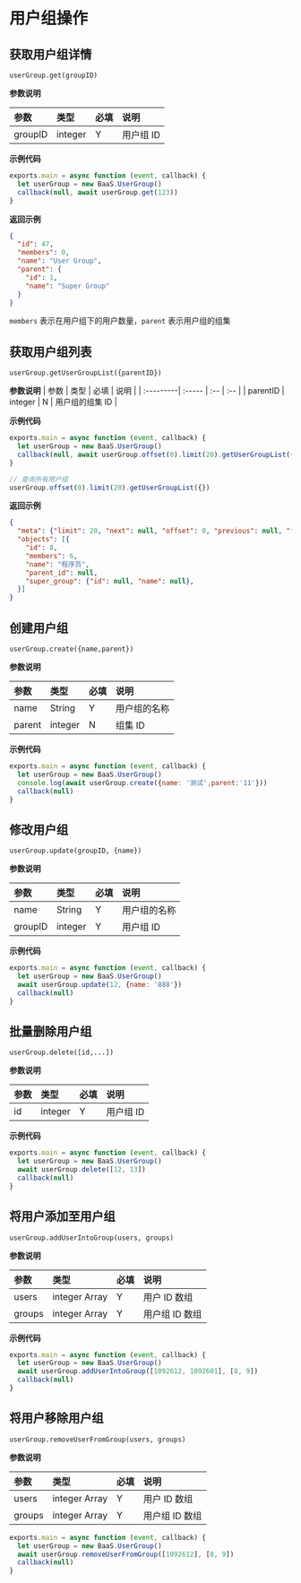 # 用户组操作

## 获取用户组详情
`userGroup.get(groupID)`

**参数说明**

| 参数    | 类型   | 必填 | 说明 |
| :----- | :----- | :-- | :-- |
| groupID   | integer | Y   | 用户组 ID |

**示例代码**
```javascript
exports.main = async function (event, callback) {
  let userGroup = new BaaS.UserGroup()
  callback(null, await userGroup.get(123))
}
```

**返回示例**
```json
{
  "id": 47,
  "members": 0,
  "name": "User Group",
  "parent": {
    "id": 1,
    "name": "Super Group"
  }
}
```

`members` 表示在用户组下的用户数量，`parent` 表示用户组的组集


## 获取用户组列表
`userGroup.getUserGroupList({parentID})`

**参数说明**
| 参数       | 类型   | 必填 | 说明 |
| :---------| :----- | :-- | :-- |
| parentID | integer | N   | 用户组的组集 ID |

**示例代码**

```javascript
exports.main = async function (event, callback) {
  let userGroup = new BaaS.UserGroup()
  callback(null, await userGroup.offset(0).limit(20).getUserGroupList({parentID: '11'}))
}
```

```javascript
// 查询所有用户组
userGroup.offset(0).limit(20).getUserGroupList({})
```

**返回示例**
```json
{
  "meta": {"limit": 20, "next": null, "offset": 0, "previous": null, "total_count": 1},
  "objects": [{
    "id": 8,
    "members": 6,
    "name": "程序员",
    "parent_id": null,
    "super_group": {"id": null, "name": null},
  }]
}

```

## 创建用户组
`userGroup.create({name,parent})`

**参数说明**

| 参数    | 类型   | 必填 | 说明 |
| :----- | :----- | :-- | :-- |
| name   | String | Y   | 用户组的名称 |
| parent | integer | N   | 组集 ID |

**示例代码**
```javascript
exports.main = async function (event, callback) {
  let userGroup = new BaaS.UserGroup()
  console.log(await userGroup.create({name: '测试',parent:'11'}))
  callback(null)
}
```

## 修改用户组
`userGroup.update(groupID, {name})`

**参数说明**

| 参数    | 类型   | 必填 | 说明 |
| :-----  | :----- | :-- | :-- |
| name    | String | Y   | 用户组的名称 |
| groupID | integer | Y   | 用户组 ID |

**示例代码**
```javascript
exports.main = async function (event, callback) {
  let userGroup = new BaaS.UserGroup()
  await userGroup.update(12, {name: '888'})
  callback(null)
}
```

## 批量删除用户组
`userGroup.delete([id,...])`

**参数说明**

| 参数    | 类型   | 必填 | 说明 |
| :-----  | :----- | :-- | :-- |
| id | integer | Y   | 用户组 ID |

**示例代码**
```javascript
exports.main = async function (event, callback) {
  let userGroup = new BaaS.UserGroup()
  await userGroup.delete([12, 13])
  callback(null)
}
```

## 将用户添加至用户组
`userGroup.addUserIntoGroup(users, groups)`

**参数说明**

| 参数    | 类型   | 必填 | 说明 |
| :-----  | :----- | :-- | :-- |
| users | integer Array | Y   | 用户 ID 数组|
| groups | integer Array | Y   | 用户组 ID 数组|

**示例代码**
```javascript
exports.main = async function (event, callback) {
  let userGroup = new BaaS.UserGroup()
  await userGroup.addUserIntoGroup([1092612, 1092601], [8, 9])
  callback(null)
}
```

## 将用户移除用户组
`userGroup.removeUserFromGroup(users, groups)`

**参数说明**

| 参数    | 类型   | 必填 | 说明 |
| :-----  | :----- | :-- | :-- |
| users | integer Array | Y   | 用户 ID 数组|
| groups | integer Array | Y   | 用户组 ID 数组|

```javascript
exports.main = async function (event, callback) {
  let userGroup = new BaaS.UserGroup()
  await userGroup.removeUserFromGroup([1092612], [8, 9])
  callback(null)
}
```